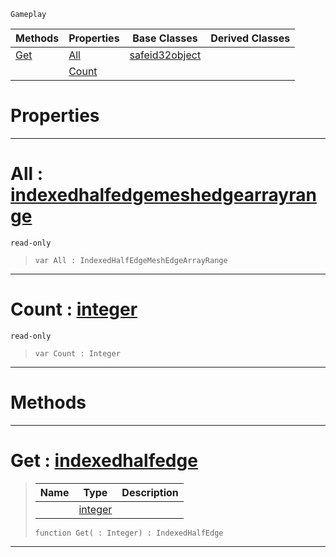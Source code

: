  `Gameplay`

|Methods|Properties|Base Classes|Derived Classes|
|---|---|---|---|
|[ Get](indexedhalfedgemeshedgearray.md#get-zilch-engine-document)|[ All](indexedhalfedgemeshedgearray.md#all-zilch-engine-document)|[safeid32object](safeid32object.md)| |
| |[ Count](indexedhalfedgemeshedgearray.md#count-zilch-engine-docume)| | |


 #  Properties


---  
 #  All : [indexedhalfedgemeshedgearrayrange](indexedhalfedgemeshedgearrayrange.md)

 `read-only`

> 
> ``` lang=cpp, name=Nada
> var All : IndexedHalfEdgeMeshEdgeArrayRange


---  
 #  Count : [integer](../nada_base_types/integer.md)

 `read-only`

> 
> ``` lang=cpp, name=Nada
> var Count : Integer


---  
 #  Methods


---  
 #  Get : [indexedhalfedge](indexedhalfedge.md)

> 
> |Name|Type|Description|
> |---|---|---|
> ||[integer](../nada_base_types/integer.md)| |
> ``` lang=cpp, name=Nada
> function Get( : Integer) : IndexedHalfEdge
> ``` 


---  
 

 